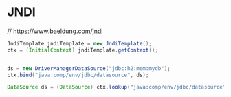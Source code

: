 # JNDI


// https://www.baeldung.com/jndi



```java
JndiTemplate jndiTemplate = new JndiTemplate();
ctx = (InitialContext) jndiTemplate.getContext();


ds = new DriverManagerDataSource("jdbc:h2:mem:mydb");
ctx.bind("java:comp/env/jdbc/datasource", ds);

DataSource ds = (DataSource) ctx.lookup("java:comp/env/jdbc/datasource");

```
